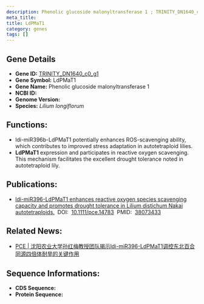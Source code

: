 ```yaml
---
description: Phenolic glucoside malonyltransferase 1 ; TRINITY_DN1640_c0_g1 ; Lilium longiflorum
meta_title:
title: LdPMaT1
category: genes
tags: []
---
```


## Gene Details
- **Gene ID:**	[TRINITY_DN1640_c0_g1](TRINITY_DN1640_c0_g1)
- **Gene Symbol:** LdPMaT1
- **Gene Name:** Phenolic glucoside malonyltransferase 1
- **NCBI ID:** [](https://www.ncbi.nlm.nih.gov/gene/?term=)
- **Genome Version:** []()
- **Species:** *Lilium longiflorum*

## Functions:
   - ldi-miR396b-LdPMaT1 potentially enhances ROS-scavenging ability, which contributes to improved stress adaptation in autotetraploid lilies.
   - **LdPMaT1** expression and participates in reactive oxygen scavenging. This mechanism facilitates the excellent drought tolerance noted in autotetraploid lily.

## Publications:
   - [ldi-miR396-LdPMaT1 enhances reactive oxygen species scavenging capacity and promotes drought tolerance in Lilium distichum Nakai autotetraploids.]( https://onlinelibrary.wiley.com/doi/10.1111/pce.14783)&nbsp;&nbsp;DOI:&nbsp;&nbsp;[10.1111/pce.14783](https://onlinelibrary.wiley.com/doi/10.1111/pce.14783)&nbsp;&nbsp;PMID:&nbsp;&nbsp;[38073433](https://pubmed.ncbi.nlm.nih.gov/38073433/)

## Related News:
   - [PCE | 沈阳农业大学孙红梅教授团队揭示ldi-miR396-LdPMaT1调控东北百合同源四倍体耐旱的关键作用](https://mp.weixin.qq.com/s?__biz=Mzg3MDEwNDEyMg==&mid=2247560968&idx=5&sn=e68c4780b6a80d0b24971bfa43c6cb4c&chksm=cf06a38db30ef3b84708c169858c341f413bc3ce84bbf5fbfc429ea7d0d0ccf96705c22421df&scene=27#wechat_redirect)

## Sequence Informations:
- **CDS Sequence:**
- **Protein Sequence:**
